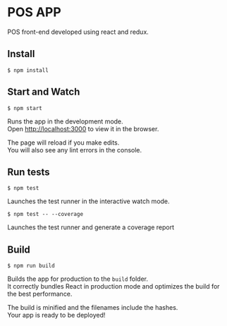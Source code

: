 # POS APP

POS front-end developed using react and redux.

## Install

```
$ npm install
```

## Start and Watch

```
$ npm start
```

Runs the app in the development mode.<br>
Open [http://localhost:3000](http://localhost:3000) to view it in the browser.

The page will reload if you make edits.<br>
You will also see any lint errors in the console.

## Run tests

```
$ npm test
```

Launches the test runner in the interactive watch mode.<br>

```
$ npm test -- --coverage
```

Launches the test runner and generate a coverage report<br>

## Build

```
$ npm run build
```

Builds the app for production to the `build` folder.<br>
It correctly bundles React in production mode and optimizes the build for the best performance.

The build is minified and the filenames include the hashes.<br>
Your app is ready to be deployed!
